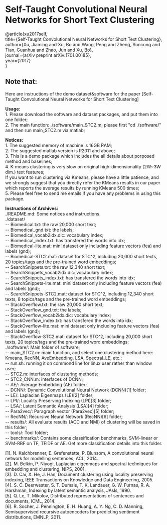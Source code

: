 Self-Taught Convolutional Neural Networks for Short Text Clustering  
============================================================================  
@article{xu2017self,    
  title={Self-Taught Convolutional Neural Networks for Short Text Clustering},    
  author={Xu, Jiaming and Xu, Bo and Wang, Peng and Zheng, Suncong and Tian, Guanhua and Zhao, Jun and Xu, Bo},    
  journal={arXiv preprint arXiv:1701.00185},    
  year={2017}    
}    

**Note that:**  
----------------------------------------------------------------------------  
  
Here are instructions of the demo dataset&software for the paper [Self-Taught Convolutional Neural Networks for Short Text Clustering]    
  
**Usage:**  
    1. Please download the software and dataset packages, and put them into one folder;  
    2. The main function: ./software/main_STC2.m, please first "cd ./software/" and then run main_STC2.m via matlab;  
    
**Notices:**  
    1. The suggested memory of machine is 16GB RAM;  
    2. The suggested matlab version is R2011 and above;  
    3. This is a demo package which includes the all details about porposed method and baselines;  
    4. K-means clustering is very slow on original high-dimensionality (2W~3W dim.) text features;    
       If you want to run clustering via Kmeans, please have a little patience, and we strongly suggest that you directly refer the KMeans results in our paper which reports the average results by running KMeans 500 times;  
    5. Please feel free to send me emails if you have any problems in using this package.  

**Instructions of Archives:**  
    ./README.md: Some notices and instructions.  
    ./dataset/  
        -- Biomedical.txt: the raw 20,000 short text;  
        -- Biomedical_gnd.txt: the labels;  
        -- Biomedical_vocab2idx.dic: vocabulary index;  
        -- Biomedical_index.txt: has transfered the words into idx;  
        -- Biomedical-lite.mat: mini dataset only including feature vectors (fea) and labels (gnd);  
        -- Biomedical-STC2.mat: dataset for STC^2, including 20,000 short texts, 20 topics/tags and the pre-trained word embeddings;   
        -- SearchSnippets.txt: the raw 12,340 short text;  
        -- SearchSnippets_vocab2idx.dic: vocabulary index;  
        -- SearchSnippets_index.txt: has transfered the words into idx;  
        -- SearchSnippets-lite.mat: mini dataset only including feature vectors (fea) and labels (gnd);  
        -- SearchSnippets-STC2.mat: dataset for STC^2, including 12,340 short texts, 8 topics/tags and the pre-trained word embeddings;   
        -- StackOverflow.txt: the raw 20,000 short text;  
        -- StackOverflow_gnd.txt: the labels;  
        -- StackOverflow_vocab2idx.dic: vocabulary index;  
        -- StackOverflow_index.txt: has transfered the words into idx;  
        -- StackOverflow-lite.mat: mini dataset only including feature vectors (fea) and labels (gnd);          
        -- StackOverflow-STC2.mat: dataset for STC^2, including 20,000 short texts, 20 topics/tags and the pre-trained word embeddings;           
    ./software/: Main folder of software;  
				-- main_STC2.m: main function, and select one clustering method here: Kmeans, RecNN, AveEmbedding, LSA, Spectral_LE, etc.;  
				-- run.sh: running it on commond line for linux user rather than window user;  
				-- STC2.m: interfaces of clustering methods;  
				-- STC2_CNN.m: interfaces of DCNN;  
				-- AE/: Average Embedding (AE) folder;  
				-- DCNN/: Dynamic Convolutional Neural Network (DCNN)[1] folder;  
				-- LE/: Laplacian Eigenmaps (LE)[2] folder;  
				-- LPI/: Locality Preserving Indexing (LPI)[3] folder;  
				-- LSA/: Latent Semantic Analysis (LSA)[4] folder;  
				-- Para2vec/: Paragraph vector (Para2vec)[5] folder;  
				-- RecNN/: Recursive Neural Network (RecNN)[6] folder;  
				-- results/: All evaluate results (ACC and NMI) of clustering will be saved in this folder;  
				-- tools/: Tool folder;  
				-- benchmarks/: Contains some classification benchmarks, SVM-linear or SVM-RBF on TF, TFIDF or AE. Get more classification details into this folder.  
				
				
[1]. N. Kalchbrenner, E. Grefenstette, P. Blunsom, A convolutional neural network for modelling sentences, ACL, 2014.  
[2]. M. Belkin, P. Niyogi, Laplacian eigenmaps and spectral techniques for embedding and clustering, NIPS, 2001.  
[3]. D. Cai, X. He, J. Han, Document clustering using locality preserving indexing, IEEE Transactions on Knowledge and Data Engineering, 2005.  
[4]. S. C. Deerwester, S. T. Dumais, T. K. Landauer, G. W. Furnas, R. A. Harshman, Indexing by latent semantic analysis, JAsIs, 1990.  
[5]. Q. Le, T. Mikolov, Distributed representations of sentences and documents, ICML, 2014.  
[6]. R. Socher, J. Pennington, E. H. Huang, A. Y. Ng, C. D. Manning, Semisupervised recursive autoencoders for predicting sentiment distributions, EMNLP, 2011.  
